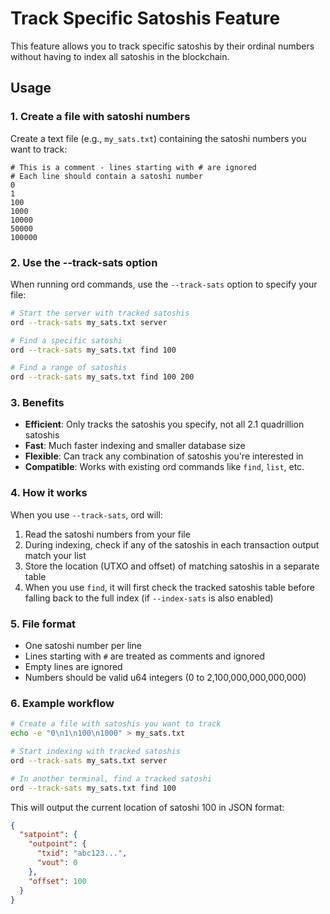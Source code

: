 # Track Specific Satoshis Feature

This feature allows you to track specific satoshis by their ordinal numbers without having to index all satoshis in the blockchain.

## Usage

### 1. Create a file with satoshi numbers

Create a text file (e.g., `my_sats.txt`) containing the satoshi numbers you want to track:

```
# This is a comment - lines starting with # are ignored
# Each line should contain a satoshi number
0
1
100
1000
10000
50000
100000
```

### 2. Use the --track-sats option

When running ord commands, use the `--track-sats` option to specify your file:

```bash
# Start the server with tracked satoshis
ord --track-sats my_sats.txt server

# Find a specific satoshi
ord --track-sats my_sats.txt find 100

# Find a range of satoshis
ord --track-sats my_sats.txt find 100 200
```

### 3. Benefits

- **Efficient**: Only tracks the satoshis you specify, not all 2.1 quadrillion satoshis
- **Fast**: Much faster indexing and smaller database size
- **Flexible**: Can track any combination of satoshis you're interested in
- **Compatible**: Works with existing ord commands like `find`, `list`, etc.

### 4. How it works

When you use `--track-sats`, ord will:

1. Read the satoshi numbers from your file
2. During indexing, check if any of the satoshis in each transaction output match your list
3. Store the location (UTXO and offset) of matching satoshis in a separate table
4. When you use `find`, it will first check the tracked satoshis table before falling back to the full index (if `--index-sats` is also enabled)

### 5. File format

- One satoshi number per line
- Lines starting with `#` are treated as comments and ignored
- Empty lines are ignored
- Numbers should be valid u64 integers (0 to 2,100,000,000,000,000)

### 6. Example workflow

```bash
# Create a file with satoshis you want to track
echo -e "0\n1\n100\n1000" > my_sats.txt

# Start indexing with tracked satoshis
ord --track-sats my_sats.txt server

# In another terminal, find a tracked satoshi
ord --track-sats my_sats.txt find 100
```

This will output the current location of satoshi 100 in JSON format:

```json
{
  "satpoint": {
    "outpoint": {
      "txid": "abc123...",
      "vout": 0
    },
    "offset": 100
  }
}
``` 